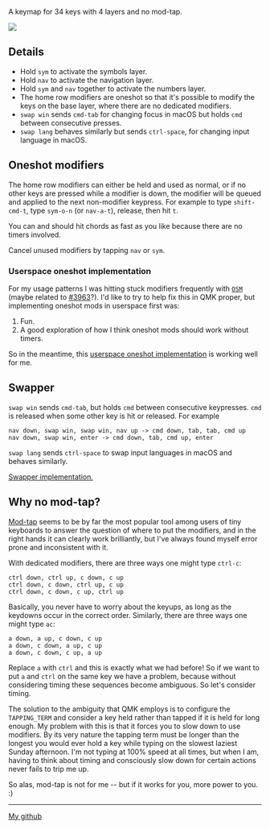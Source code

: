 A keymap for 34 keys with 4 layers and no mod-tap.

![](https://raw.githubusercontent.com/callum-oakley/keymap/master/keymap.svg)

## Details

- Hold `sym` to activate the symbols layer.
- Hold `nav` to activate the navigation layer.
- Hold `sym` and `nav` together to activate the numbers layer.
- The home row modifiers are oneshot so that it's possible to modify the
  keys on the base layer, where there are no dedicated modifiers.
- `swap win` sends `cmd-tab` for changing focus in macOS but holds `cmd`
  between consecutive presses.
- `swap lang` behaves similarly but sends `ctrl-space`, for changing input
  language in macOS.

## Oneshot modifiers

The home row modifiers can either be held and used as normal, or if no other
keys are pressed while a modifier is down, the modifier will be queued and
applied to the next non-modifier keypress. For example to type `shift-cmd-t`,
type `sym-o-n` (or `nav-a-t`), release, then hit `t`.

You can and should hit chords as fast as you like because there are no timers
involved.

Cancel unused modifiers by tapping `nav` or `sym`.

### Userspace oneshot implementation

For my usage patterns I was hitting stuck modifiers frequently with [`OSM`][]
(maybe related to [#3963][]?). I'd like to try to help fix this in QMK proper,
but implementing oneshot mods in userspace first was:

1. Fun.
2. A good exploration of how I think oneshot mods should work without timers.

So in the meantime, this [userspace oneshot implementation][] is working well
for me.

## Swapper

`swap win` sends `cmd-tab`, but holds `cmd` between consecutive keypresses.
`cmd` is released when some other key is hit or released. For example

    nav down, swap win, swap win, nav up -> cmd down, tab, tab, cmd up
    nav down, swap win, enter -> cmd down, tab, cmd up, enter

`swap lang` sends `ctrl-space` to swap input languages in macOS and behaves
similarly.

[Swapper implementation.][]

## Why no mod-tap?

[Mod-tap][] seems to be by far the most popular tool among users of tiny
keyboards to answer the question of where to put the modifiers, and in the
right hands it can clearly work brilliantly, but I've always found myself error
prone and inconsistent with it.

With dedicated modifiers, there are three ways one might type `ctrl-c`:

    ctrl down, ctrl up, c down, c up
    ctrl down, c down, ctrl up, c up
    ctrl down, c down, c up, ctrl up

Basically, you never have to worry about the keyups, as long as the keydowns
occur in the correct order. Similarly, there are three ways one might type
`ac`:

    a down, a up, c down, c up
    a down, c down, a up, c up
    a down, c down, c up, a up

Replace `a` with `ctrl` and this is exactly what we had before! So if we want
to put `a` and `ctrl` on the same key we have a problem, because without
considering timing these sequences become ambiguous. So let's consider timing.

The solution to the ambiguity that QMK employs is to configure the
`TAPPING_TERM` and consider a key held rather than tapped if it is held for
long enough. My problem with this is that it forces you to slow down to use
modifiers. By its very nature the tapping term must be longer than the longest
you would ever hold a key while typing on the slowest laziest Sunday afternoon.
I'm not typing at 100% speed at all times, but when I am, having to think about
timing and consciously slow down for certain actions never fails to trip me up.

So alas, mod-tap is not for me -- but if it works for you, more power to you.
:)

* * *

[My github][]

[`OSM`]: /docs/one_shot_keys.md
[#3963]: https://github.com/qmk/qmk_firmware/issues/3963
[userspace oneshot implementation]: oneshot.c
[swapper implementation.]: swapper.c
[Mod-tap]: https://github.com/qmk/qmk_firmware/blob/master/docs/mod_tap.md
[My github]: https://github.com/callum-oakley

